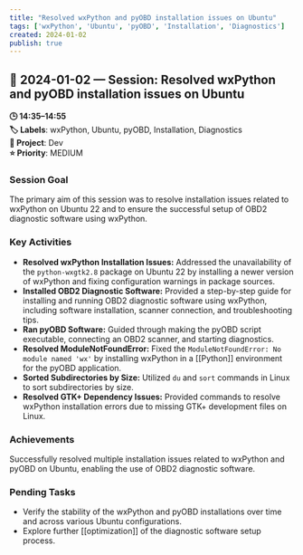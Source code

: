 ```yaml
---
title: "Resolved wxPython and pyOBD installation issues on Ubuntu"
tags: ['wxPython', 'Ubuntu', 'pyOBD', 'Installation', 'Diagnostics']
created: 2024-01-02
publish: true
---
```


## 📅 2024-01-02 — Session: Resolved wxPython and pyOBD installation issues on Ubuntu

**🕒 14:35–14:55**  
**🏷️ Labels**: wxPython, Ubuntu, pyOBD, Installation, Diagnostics  
**📂 Project**: Dev  
**⭐ Priority**: MEDIUM  


### Session Goal
The primary aim of this session was to resolve installation issues related to wxPython on Ubuntu 22 and to ensure the successful setup of OBD2 diagnostic software using wxPython.

### Key Activities
- **Resolved wxPython Installation Issues:** Addressed the unavailability of the `python-wxgtk2.8` package on Ubuntu 22 by installing a newer version of wxPython and fixing configuration warnings in package sources.
- **Installed OBD2 Diagnostic Software:** Provided a step-by-step guide for installing and running OBD2 diagnostic software using wxPython, including software installation, scanner connection, and troubleshooting tips.
- **Ran pyOBD Software:** Guided through making the pyOBD script executable, connecting an OBD2 scanner, and starting diagnostics.
- **Resolved ModuleNotFoundError:** Fixed the `ModuleNotFoundError: No module named 'wx'` by installing wxPython in a [[Python]] environment for the pyOBD application.
- **Sorted Subdirectories by Size:** Utilized `du` and `sort` commands in Linux to sort subdirectories by size.
- **Resolved GTK+ Dependency Issues:** Provided commands to resolve wxPython installation errors due to missing GTK+ development files on Linux.

### Achievements
Successfully resolved multiple installation issues related to wxPython and pyOBD on Ubuntu, enabling the use of OBD2 diagnostic software.

### Pending Tasks
- Verify the stability of the wxPython and pyOBD installations over time and across various Ubuntu configurations.
- Explore further [[optimization]] of the diagnostic software setup process.
